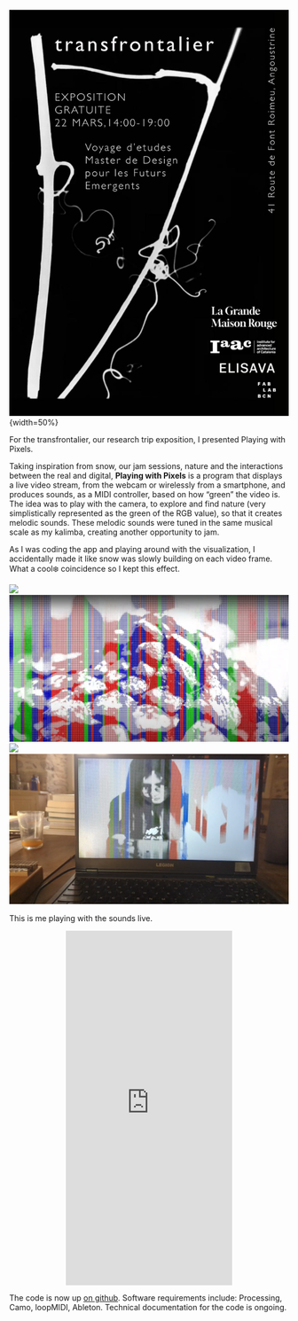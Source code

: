 ![](../../images/Research-trip/t2_rt_transfrontalier.jpeg){width=50%}

For the transfrontalier, our research trip exposition, I presented Playing with Pixels.

Taking inspiration from snow, our jam sessions, nature and the interactions between the real and digital, **Playing with Pixels** is a program that displays a live video stream, from the webcam or wirelessly from a smartphone, and produces sounds, as a MIDI controller, based on how “green” the video is. The idea was to play with the camera, to explore and find nature (very simplistically represented as the green of the RGB value), so that it creates melodic sounds. These melodic sounds were tuned in the same musical scale as my kalimba, creating another opportunity to jam.

As I was coding the app and playing around with the visualization, I accidentally made it like snow was slowly building on each video frame. What a cool❄️ coincidence so I kept this effect.

![](../../images/Research-trip/pxls_03.png)
![](../../images/Research-trip/pxls.png)
![](../../images/Research-trip/pxls_02.png)
![](../../images/Research-trip/pxls_04.png)

This is me playing with the sounds live.
<iframe height="640" src="https://youtube.com/embed/8OAHJOXsLus?si=8d68Kuu-ieFcbv2h" title="YouTube video player" frameborder="0" allow="accelerometer; autoplay; clipboard-write; gyroscope; picture-in-picture;" referrerpolicy="strict-origin-when-cross-origin" style="display: block; margin: 0 auto"></iframe>

The code is now up [on github](https://github.com/kotsengkuba/PixelPlayProcessing). 
Software requirements include: Processing, Camo, loopMIDI, Ableton. Technical documentation for the code is ongoing.